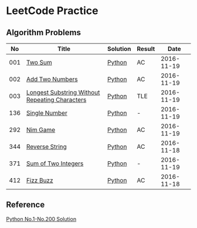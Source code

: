 LeetCode Practice
=====================

## Algorithm Problems

|No|Title|Solution|Result|Date|
|----|------|------|------|-----|
|001|[Two Sum](https://leetcode.com/problems/two-sum)|[Python](001-two-sum)|AC|2016-11-19|
|002|[Add Two Numbers  ](https://leetcode.com/problems/add-two-numbers)|[Python](002-add-two-numbers)|AC|2016-11-19|
|003|[Longest Substring Without Repeating Characters](https://leetcode.com/problems/longest-substring-without-repeating-characters)|[Python](003-longest-substring-without-repeating-characters)|TLE|2016-11-19|
|136|[Single Number](https://leetcode.com/problems/single-number)|[Python](136-single-number)|-|2016-11-19|
|292|[Nim Game](https://leetcode.com/problems/nim-game)|[Python](292-nim-game)|AC|2016-11-19|
|344|[Reverse String](https://leetcode.com/problems/reverse-string)|[Python](344-reverse-string)|AC|2016-11-18|
|371|[Sum of Two Integers](https://leetcode.com/problems/sum-of-two-integers)|[Python](371)|-|2016-11-19|
|412|[Fizz Buzz](https://leetcode.com/problems/fizz-buzz)|[Python](412-fizz-buzz)|AC|2016-11-18|



## Reference

[Python No.1-No.200 Solution](https://shenjie1993.gitbooks.io/leetcode-python/content/)
